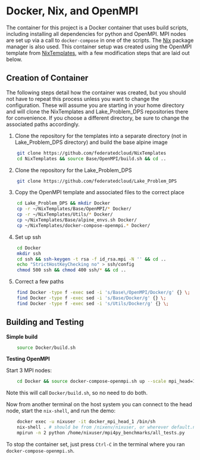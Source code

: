 # Docker, Nix, and OpenMPI 

The container for this project is a Docker container that uses build scripts, including installing all dependencies for python and OpenMPI.  MPI nodes are set up via a call to `docker-compose` in one of the scripts.  The [Nix](https://nixos.org/nix/) package manager is also used.  This container setup was created using the OpenMPI template from [NixTemplates](https://github.com/federatedcloud/NixTemplates), with a few modification steps that are laid out below.

## Creation of Container

The following steps detail how the container was created, but you should not have to repeat this process unless you want to change the configuration.  These will assume you are starting in your home directory and will clone the NixTemplates and Lake_Problem_DPS repositories there for convenience.  If you choose a different directory, be sure to change the associated paths accordingly.

1. Clone the repository for the templates into a separate directory (not in Lake_Problem_DPS directory) and build the base alpine image
```bash
    git clone https://github.com/federatedcloud/NixTemplates
    cd NixTemplates && source Base/OpenMPI/build.sh && cd ..
```
2. Clone the repository for the Lake_Problem_DPS
```bash
    git clone https://github.com/federatedcloud/Lake_Problem_DPS
```
3. Copy the OpenMPI template and associated files to the correct place
```bash
    cd Lake_Problem_DPS && mkdir Docker
    cp -r ~/NixTemplates/Base/OpenMPI/* Docker/
    cp -r ~/NixTemplates/Utils/* Docker/
    cp ~/NixTemplates/Base/alpine_envs.sh Docker/
    cp ~/NixTemplates/docker-compose-openmpi.* Docker/
```
4. Set up ssh
```bash
    cd Docker
    mkdir ssh
    cd ssh && ssh-keygen -t rsa -f id_rsa.mpi -N '' && cd ..
    echo "StrictHostKeyChecking no" > ssh/config
    chmod 500 ssh && chmod 400 ssh/* && cd ..
```
5. Correct a few paths
```bash
    find Docker -type f -exec sed -i 's/Base\/OpenMPI/Docker/g' {} \;
    find Docker -type f -exec sed -i 's/Base/Docker/g' {} \;
    find Docker -type f -exec sed -i 's/Utils/Docker/g' {} \;
```

## Building and Testing

**Simple build**

```bash
    source Docker/build.sh
```

**Testing OpenMPI**

Start 3 MPI nodes:
```bash
    cd Docker && source docker-compose-openmpi.sh up --scale mpi_head=1 --scale mpi_node=3
```
Note this will call `Docker/build.sh`, so no need to do both.

Now from another terminal on the host system you can connect to the head node, start the `nix-shell`, and run the demo:
```bash
    docker exec -u nixuser -it docker_mpi_head_1 /bin/sh
    nix-shell . # should be from /nixenv/nixuser, or wherever default.nix was copied to
    mpirun -n 2 python /home/nixuser/mpi4py_benchmarks/all_tests.py
```

To stop the container set, just press `Ctrl-C` in the terminal where you ran
`docker-compose-openmpi.sh`.

